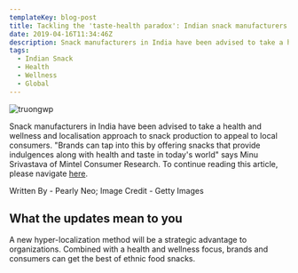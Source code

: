 ```yaml
---
templateKey: blog-post
title: Tackling the 'taste-health paradox': Indian snack manufacturers advised to focus on health, nutrition and 'Indian-ness'
date: 2019-04-16T11:34:46Z
description: Snack manufacturers in India have been advised to take a health and wellness approach to appeal to local customers
tags:
  - Indian Snack
  - Health
  - Wellness
  - Global
---
```


![truongwp](/img/truongwp.jpg)

Snack manufacturers in India have been advised to take a health and wellness and localisation approach to snack production to appeal to local consumers.  "Brands can tap into this by offering snacks that provide indulgences along with health and taste in today's world" says Minu Srivastava of Mintel Consumer Research.  To continue reading this article, please navigate [here](https://www.foodnavigator-asia.com/Article/2019/04/16/Tackling-the-taste-health-paradox-Indian-snack-manufacturers-advised-to-focus-on-health-nutrition-and-Indian-ness?utm_source=copyright&utm_medium=OnSite&utm_campaign=copyright).

Written By - Pearly Neo; Image Credit - Getty Images

## What the updates mean to you

A new hyper-localization method will be a strategic advantage to organizations.  Combined with a health and wellness focus, brands and consumers can get the best of ethnic food snacks.  
